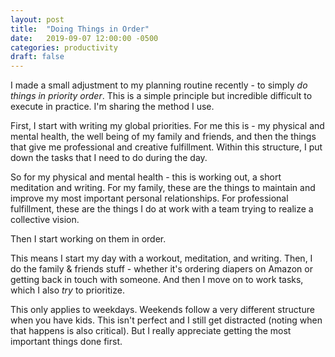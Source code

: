 ```yaml
---
layout: post
title:  "Doing Things in Order"
date:   2019-09-07 12:00:00 -0500
categories: productivity
draft: false
---
```


I made a small adjustment to my planning routine recently - to simply _do things in priority order_. This is a simple principle but incredible difficult to execute in practice. I'm sharing the method I use. 

First, I start with writing my global priorities. For me this is - my physical and mental health, the well being of my family and friends, and then the things that give me professional and creative fulfillment. Within this structure, I put down the tasks that I need to do during the day. 

So for my physical and mental health - this is working out, a short meditation and writing. 
For my family, these are the things to maintain and improve my most important personal relationships. 
For professional fulfillment, these are the things I do at work with a team trying to realize a collective vision. 

Then I start working on them in order. 

This means I start my day with a workout, meditation, and writing. Then, I do the family & friends stuff - whether it's ordering diapers on Amazon or getting back in touch with someone. And then I move on to work tasks, which I also _try_ to prioritize. 

This only applies to weekdays. Weekends follow a very different structure when you have kids. This isn't perfect and I still get distracted (noting when that happens is also critical). But I really appreciate getting the most important things done first.